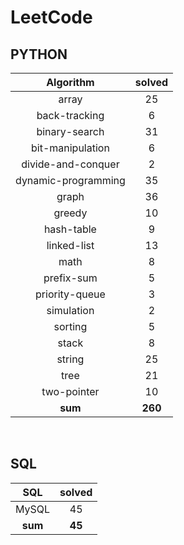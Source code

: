 # LeetCode
## PYTHON
|    Algorithm    | solved |
| :-------------: | :----: |
|array|25|
|back-tracking|6|
|binary-search|31|
|bit-manipulation|6|
|divide-and-conquer|2|
|dynamic-programming|35|
|graph|36|
|greedy|10|
|hash-table|9|
|linked-list|13|
|math|8|
|prefix-sum|5|
|priority-queue|3|
|simulation|2|
|sorting|5|
|stack|8|
|string|25|
|tree|21|
|two-pointer|10|
| **sum** | **260**|

<br>

 ## SQL
|    SQL    | solved |
| :-------------: | :----: |
|    MySQL    |45|
| **sum** | **45**|

